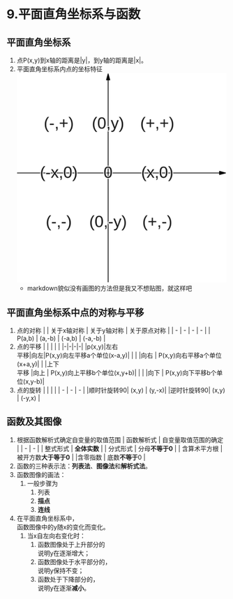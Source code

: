 # 9.平面直角坐标系与函数

## 平面直角坐标系
1. 点P(x,y)到x轴的距离是|y|，到y轴的距离是|x|。
2. 平面直角坐标系内点的坐标特征     
    ![xy](pics/T_1.svg)
    * markdown貌似没有画图的方法但是我又不想贴图，就这样吧

## 平面直角坐标系中点的对称与平移

1. 点的对称
   | | 关于x轴对称 | 关于y轴对称 | 关于原点对称 |
   | - | - | - | - |
   | P(a,b) | (a,-b) | (-a,b) | (-a,-b) |
2. 点的平移
   | | | | |
   |-|-|-|-|
   |p(x,y)|左右<br>平移|向左|P(x,y)向左平移a个单位(x-a,y)|
   | | |向右 | P(x,y)向右平移a个单位(x+a,y)|
   | |上下<br>平移 |向上 | P(x,y)向上平移b个单位(x,y+b)|
   | | |向下 | P(x,y)向下平移b个单位(x,y-b)|
3. 点的旋转
   | | | |
   | - | - | - |
   |顺时针旋转90| (x,y) | (y,-x)|
   |逆时针旋转90| (x,y) | (-y,x) |

## 函数及其图像
1. 根据函数解析式确定自变量的取值范围
    | 函数解析式 | 自变量取值范围的确定 |
    | - | - |
    | 整式形式 | **全体实数** |
    | 分式形式 | 分母**不等于0** |
    | 含算术平方根 | 被开方数**大于等于0** |
    |含零指数 | 底数**不等于**0 |
2. 函数的三种表示法：**列表法**、**图像法**和**解析式法**。
3. 函数图像的画法：
   1. 一般步骤为
      1. 列表
      2. **描点**
      3. **连线**
4. 在平面直角坐标系中，     
   函数图像中的y随x的变化而变化。
   1. 当x自左向右变化时：  
        1. 函数图像处于上升部分的       
        说明y在逐渐增大；
        2. 函数图像处于水平部分的，     
           说明y保持不变；
        3. 函数处于下降部分的，     
           说明y在逐渐**减小**。
